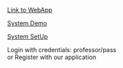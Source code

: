 [Link to WebApp](http://ec2-18-218-82-198.us-east-2.compute.amazonaws.com:8080/)

[System Demo](https://www.youtube.com/watch?v=nz8uyBXtRjA)

[System SetUp](https://www.youtube.com/watch?v=1siZC1FsfIM&feature=youtu.be)

Login with credentials: professor/pass  
or Register with our application 
